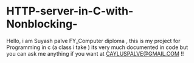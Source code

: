 # HTTP-server-in-C-with-Nonblocking-
Hello, i am Suyash palve FY_Computer diploma , this is my project for Programming in c (a class i take ) its very much documented in code but you can ask me anything if you want at CAYLUSPALVE@GMAIL.COM !! 
